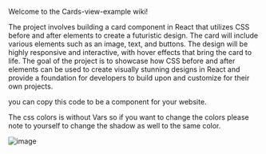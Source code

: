 Welcome to the Cards-view-example wiki!

The project involves building a card component in React that utilizes CSS before and after elements to create a futuristic design.
The card will include various elements such as an image, text, and buttons. The design will be highly responsive and interactive,
with hover effects that bring the card to life. The goal of the project is to showcase how CSS before and after elements can be used to create
visually stunning designs in React and provide a foundation for developers to build upon and customize for their own projects.

you can copy this code to be a component for your website.

The css colors is without Vars so if you want to change the colors please note to yourself to change the shadow as well to the same color.

![image](https://user-images.githubusercontent.com/85474544/185478422-f4b30cdb-318a-4fd7-a6e3-75e615930ee1.png)

